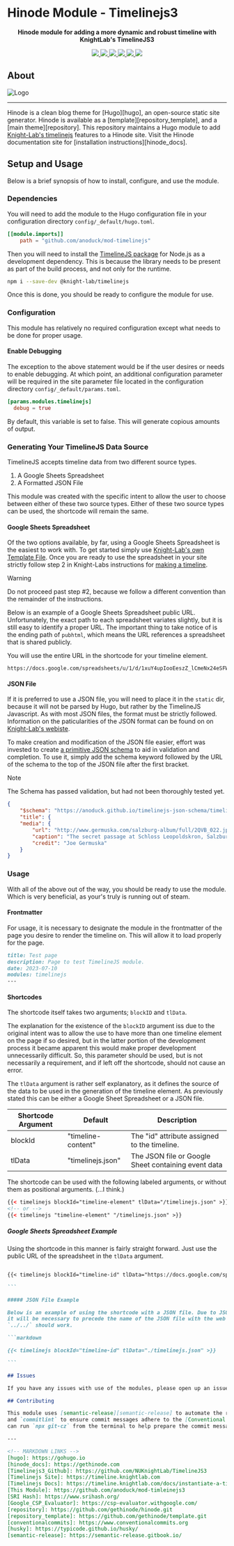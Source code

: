 # Hinode Module - Timelinejs3

<!-- Tagline -->
<p align="center">
    <b>Hinode module for adding a more dynamic and robust timeline with KnightLab's TimelineJS3</b>
    <br />
</p>

<!-- Badges -->
<p align="center">
    <a href="https://gohugo.io" alt="Hugo website">
        <img src="https://img.shields.io/badge/generator-hugo-brightgreen">
    </a>
    <a href="https://gethinode.com" alt="Hinode theme">
        <img src="https://img.shields.io/badge/theme-hinode-blue">
    </a>
    <a href="https://github.com/anoduck/mod-timelinejs/commits/main" alt="Last commit">
        <img src="https://img.shields.io/github/last-commit/anoduck/mod-timelinejs.svg">
    </a>
    <a href="https://github.com/anoduck/mod-timelinejs/issues" alt="Issues">
        <img src="https://img.shields.io/github/issues/anoduck/mod-timelinejs.svg">
    </a>
    <a href="https://github.com/anoduck/mod-timelinejs/pulls" alt="Pulls">
        <img src="https://img.shields.io/github/issues-pr-raw/anoduck/mod-timelinejs.svg">
    </a>
    <a href="https://github.com/anoduck/mod-timelinejs/blob/main/LICENSE" alt="License">
        <img src="https://img.shields.io/github/license/anoduck/mod-timelinejs">
    </a>
</p>

## About

![Logo](https://raw.githubusercontent.com/gethinode/hinode/main/static/img/logo.png)

---

Hinode is a clean blog theme for [Hugo][hugo], an open-source static site generator. Hinode is available as a
[template][repository_template], and a [main theme][repository]. This repository maintains a Hugo module  to add
[Knight-Lab's timelinejs](https://github.com/NUKnightLab/TimelineJS3) features to a Hinode site. Visit the Hinode
documentation site for [installation instructions][hinode_docs].

## Setup and Usage

Below is a brief synopsis of how to install, configure, and use the module.

### Dependencies

You will need to add the module to the Hugo configuration file in your configuration directory
`config/_default/hugo.toml`. 

```toml
[[module.imports]]
    path = "github.com/anoduck/mod-timelinejs"
```

Then you will need to install the [TimelineJS package](https://www.npmjs.com/package/@knight-lab/timelinejs) for Node.js
as a development dependency. This is because the library needs to be present as part of the build process, and not only
for the runtime.

```bash
npm i --save-dev @knight-lab/timelinejs
```

Once this is done, you should be ready to configure the module for use.

### Configuration

This module has relatively no required configuration except what needs to be done for proper usage. 

#### Enable Debugging

The exception to the above statement would be if the user desires or needs to enable debugging. At which point, an
additional configuration parameter will be required in the site parameter file located in the configuration directory
`config/_default/params.toml`. 

```toml
[params.modules.timelinejs]
  debug = true
```

By default, this variable is set to false. This will generate copious amounts of output.

### Generating Your TimelineJS Data Source

TimelineJS accepts timeline data from two different source types.

1. A Google Sheets Spreadsheet
2. A Formatted JSON File

This module was created with the specific intent to allow the user to choose between either of these two source types.
Either of these two source types can be used, the shortcode will remain the same.

#### Google Sheets Spreadsheet

Of the two options available, by far, using a Google Sheets Spreadsheet is the easiest to work with. To get started
simply use [Knight-Lab's own Template
File](https://docs.google.com/spreadsheets/d/1pHBvXN7nmGkiG8uQSUB82eNlnL8xHu6kydzH_-eguHQ/copy). Once you are ready to
use the spreadsheet in your site strictly follow step 2 in Knight-Labs instructions for [making a
timeline](https://timeline.knightlab.com/#make).

>[!WARNING]
> Do not proceed past step #2, because we follow a different convention than the remainder of the instructions.

Below is an example of a Google Sheets Spreadsheet public URL. Unfortunately, the exact path to each spreadsheet
variates slightly, but it is still easy to identify a proper URL. The important thing to take notice of is the ending
path of `pubhtml`, which means the URL references a spreadsheet that is shared publicly.

You will use the entire URL in the shortcode for your timeline element.

```text
https://docs.google.com/spreadsheets/u/1/d/1xuY4upIooEeszZ_lCmeNx24eSFWe0rHe9ZdqH2xqVNk/pubhtml
```

#### JSON File

If it is preferred to use a JSON file, you will need to place it in the `static` dir, because it will not be parsed by
Hugo, but rather by the TimelineJS Javascript. As with most JSON files, the format must be strictly followed.
Information on the paticularities of the JSON format can be found on on [Knight-Lab's
webiste](https://timeline.knightlab.com/docs/json-format.html).

To make creation and modification of the JSON file easier, effort was invested to create [a primitive JSON
schema](https://anoduck.github.io/) to aid in validation and completion. To use it, simply add the schema keyword
followed by the URL of the schema to the top of the JSON file after the first bracket. 

>[!NOTE]
> The Schema has passed validation, but had not been thoroughly tested yet.

```json
{
    "$schema": "https://anoduck.github.io/timelinejs-json-schema/timelinejs.schema.json",
    "title": {
    "media": {
        "url": "http://www.germuska.com/salzburg-album/full/2QVB_022.jpg",
        "caption": "The secret passage at Schloss Leopoldskron, Salzburg, Austria",
        "credit": "Joe Germuska"
    }
}
```

### Usage

With all of the above out of the way, you should be ready to use the module. Which is very beneficial, as your's truly is
running out of steam.

#### Frontmatter

For usage, it is necessary to designate the module in the frontmatter of the page you desire to render the timeline on.
This will allow it to load properly for the page.

```markdown
title: Test page
description: Page to test TimelineJS module.
date: 2023-07-10
modules: timelinejs
---
```

#### Shortcodes

The shortcode itself takes two arguments; `blockID` and `tlData`. 

The explanation for the existence of the `blockID` argument iss due to the original intent was to allow the use to have
more than one timeline element on the page if so desired, but in the latter portion of the development process it became
apparent this would make proper development unnecessarily difficult. So, this parameter should be used, but is not
necessarily a requirement, and if left off the shortcode, should not cause an error.

The `tlData` argument is rather self explanatory, as it defines the source of the data to be used in the generation of
the timeline element. As previously stated this can be either a Google Sheet Spreadsheet or a JSON file.

| Shortcode Argument        | Default            | Description                                         |
|---------------------------|--------------------|-----------------------------------------------------|
| blockId                   | "timeline-content" | The "id" attribute assigned to the timeline.        |
| tlData                    | "timelinejs.json"  | The JSON file or Google Sheet containing event data |

The shortcode can be used with the following labeled arguments, or without them as positional arguments. (...I think.)

```html
{{< timelinejs blockId="timeline-element" tlData="/timelinejs.json" >}}
<!-- or -->
{{< timelinejs "timeline-element" "/timelinejs.json" >}}
```

##### Google Sheets Spreadsheet Example

Using the shortcode in this manner is fairly straight forward. Just use the public URL of the spreadsheet in the
`tlData` argument.

````markdown

{{< timelinejs blockId="timeline-id" tlData="https://docs.google.com/spreadsheets/u/1/d/1xuY4upIooEeszZ_lCmeNx24eSFWe0rHe9ZdqH2xqVNk/pubhtml" >}}

```

##### JSON File Example

Below is an example of using the shortcode with a JSON file. Due to JSON files not considered to be a "content" resource,
it will be necessary to precede the name of the JSON file with the web path to the file. So, something like `./` or
`../../` should work.

```markdown

{{< timelinejs blockId="timeline-id" tlData="./timelinejs.json" >}}

```

## Issues

If you have any issues with use of the modules, please open up an issue, and I will attempt to respond as soon as possible.

## Contributing

This module uses [semantic-release][semantic-release] to automate the release of new versions. The package uses `husky`
and `commitlint` to ensure commit messages adhere to the [Conventional Commits] [conventionalcommits] specification. You
can run `npx git-cz` from the terminal to help prepare the commit message.

---

<!-- MARKDOWN LINKS -->
[hugo]: https://gohugo.io
[hinode_docs]: https://gethinode.com
[Timelinejs3_Github]: https://github.com/NUKnightLab/TimelineJS3
[Timelinejs Site]: https://timeline.knightlab.com
[Timelinejs Docs]: https://timeline.knightlab.com/docs/instantiate-a-timeline.html
[This Module]: https://github.com/anoduck/mod-timleinejs3
[SRI Hash]: https://www.srihash.org/
[Google_CSP_Evaluator]: https://csp-evaluator.withgoogle.com/
[repository]: https://github.com/gethinode/hinode.git
[repository_template]: https://github.com/gethinode/template.git
[conventionalcommits]: https://www.conventionalcommits.org
[husky]: https://typicode.github.io/husky/
[semantic-release]: https://semantic-release.gitbook.io/
